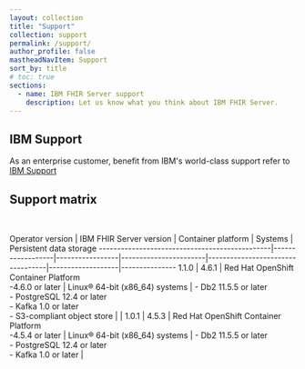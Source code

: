 ```yaml
---
layout: collection
title: "Support"
collection: support
permalink: /support/
author_profile: false
mastheadNavItem: Support
sort_by: title
# toc: true
sections:
  - name: IBM FHIR Server support
    description: Let us know what you think about IBM FHIR Server.
---
```


## IBM Support

As an enterprise customer, benefit from IBM's world-class support refer to [IBM Support](https://www.ibm.com/support/home/)

## Support matrix


<br>

 Operator version | IBM FHIR Server version | Container platform               | Systems           | Persistent data storage
-----------------------------------------------|------------------|-----------------|-----------------------|----------------------------------|-------------------|---------------
1.1.0    | 4.6.1            | Red Hat OpenShift Container Platform <br> -4.6.0 or later  | Linux® 64-bit (x86_64) systems | - Db2 11.5.5 or later <br> - PostgreSQL 12.4 or later <br> - Kafka 1.0 or later <br> - S3-compliant object store  | |
1.0.1         | 4.5.3           | Red Hat OpenShift Container Platform <br> -4.5.4 or later   | Linux® 64-bit (x86_64) systems   | - Db2 11.5.5 or later <br> - PostgreSQL 12.4 or later <br> - Kafka 1.0 or later | &nbsp;

